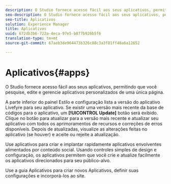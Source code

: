 ```yaml
---
description: O Studio fornece acesso fácil aos seus aplicativos, permitindo que você pesquise, edite e gerencie aplicativos personalizados de uma única página.
seo-description: O Studio fornece acesso fácil aos seus aplicativos, permitindo que você pesquise, edite e gerencie aplicativos personalizados de uma única página.
seo-title: Aplicativos
solution: Experience Manager
title: Aplicativos
uuid: 672db3b6-722a-4eca-97e5-b877b926b5f6
translation-type: tm+mt
source-git-commit: 67aeb3de964473b326c88c3a3f81ff48a6a12652

---
```



# Aplicativos{#apps}

O Studio fornece acesso fácil aos seus aplicativos, permitindo que você pesquise, edite e gerencie aplicativos personalizados de uma única página.

A parte inferior do painel Estilo e configuração lista a versão do aplicativo Livefyre para seu aplicativo. Se existir uma versão mais recente da base de códigos para o aplicativo, um **[!UICONTROL Update]** botão será exibido. Clique no botão para atualizar para a versão mais recente e atualizar seu aplicativo com todos os aprimoramentos de recursos e correções de erros disponíveis. Depois de atualizadas, visualize as alterações feitas no aplicativo (se houver) e aceite ou rejeite a atualização.

Use aplicativos para criar e implantar rapidamente aplicativos envolventes alimentados por conteúdo social. Usando controles simples de design e configuração, os aplicativos permitem que você crie e atualize facilmente os aplicativos direcionados para seu público-alvo.

Use a guia Aplicativos para criar novos Aplicativos, definir suas configurações e incorporá-los ao site.
